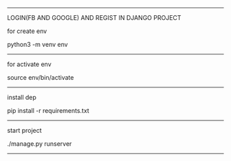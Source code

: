 *************************************************

LOGIN(FB AND GOOGLE) AND REGIST IN DJANGO PROJECT

for create env

python3 -m venv env

************************************************

for activate env

source env/bin/activate

************************************************

install dep

pip install -r requirements.txt

************************

start project 


./manage.py runserver

************************************************

